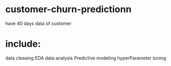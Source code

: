 # customer-churn-predictionn
have 40 days data of customer

# include:
data cleasing
EDA
data analysis
Predictive modeling
hyperParameter tuning

